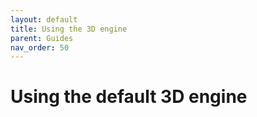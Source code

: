 ```yaml
---
layout: default
title: Using the 3D engine
parent: Guides
nav_order: 50
---
```


# Using the default 3D engine

